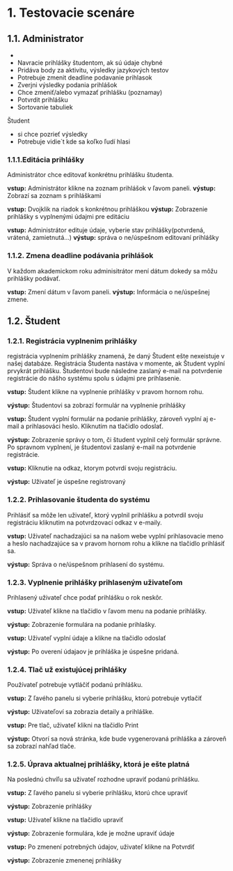 # 1. Testovacie scenáre 

## 1.1. Administrator

- 
- Navracie prihlášky študentom, ak sú údaje chybné
- Pridáva body za aktivitu, výsledky jazykových testov
- Potrebuje zmenit deadline podavanie prihlasok
- Zverjni výsledky podania prihlášok
- Chce zmeniť/alebo vymazať prihlášku (poznamay)
- Potvrdit prihlášku
- Sortovanie tabuliek

Študent
- si chce pozrieť výsledky
- Potrebuje vidie´t kde sa koľko ľudí hlasi

### 1.1.1.Editácia prihlášky

Administrátor chce editovať konkrétnu prihlášku študenta. 

**vstup:** Administrátor klikne na zoznam prihlášok v ľavom paneli.
**výstup:** Zobrazí sa zoznam s prihláškami

**vstup:** Dvojklik na riadok s konkrétnou prihláškou
**výstup:** Zobrazenie prihlášky s vyplnenými údajmi pre editáciu

**vstup:** Administrátor edituje údaje, vyberie stav prihlášky(potvrdená, vrátená, zamietnutá...)
**výstup:** správa o ne/úspešnom editovaní prihlášky

### 1.1.2. Zmena deadline podávania prihlášok

V každom akademickom roku adminisitrátor mení dátum dokedy sa môžu 
prihlášky podávať.

**vstup:** Zmení dátum v ľavom paneli.
**výstup:** Informácia o ne/úspešnej zmene.



 




## 1.2. Študent

### 1.2.1. Registrácia vyplnenim prihlášky

registrácia vyplnením prihlášky znamená, že daný Študent ešte nexeistuje
v našej databáze. Registrácia Študenta nastáva v momente, ak Študent 
vyplní prvykrát prihlášku. Študentovi bude následne zaslaný e-mail 
na potvrdenie registrácie do nášho systému spolu s údajmi pre prihlasenie.

**vstup:** Študent klikne na vyplnenie prihlášky v pravom hornom rohu.

**výstup:** Študentovi sa zobrazí formulár na vyplnenie prihlášky

**vstup:** Študent vyplní formulár na podanie prihlášky, zároveň vyplní
aj e-mail a prihlasováci heslo. Kliknutim na tlačidlo odoslať.

**výstup:** Zobrazenie správy o tom, či študent vyplnil celý formulár 
správne. Po spravnom vyplnení, je študentovi zaslaný e-mail na potvrdenie
registrácie.

**vstup:** Kliknutie na odkaz, ktorym potvrdí svoju registráciu.

**výstup:** Uživateľ je úspešne registrovaný

### 1.2.2. Prihlasovanie študenta do systému

Prihlásiť sa môže len uživateľ, ktorý vyplnil prihlášku a potvrdil 
svoju registráciu kliknutim na potvrdzovací odkaz v e-maily.

**vstup:** Uživateľ nachadzajúci sa na našom webe vyplní prihlasovacie 
meno a heslo nachadzajúce sa v pravom hornom rohu a klikne na tlačidlo
prihlásiť sa.

**výstup:** Správa o ne/úspešnom prihlasení do systému.

### 1.2.3. Vyplnenie prihlášky prihlaseným uživateľom

Prihlasený uživateľ chce podať prihlášku o rok neskôr.

**vstup:** Uživateľ klikne na tlačidlo v ľavom menu na podanie prihlášky.

**výstup:** Zobrazenie formulára na podanie prihlašky.

**vstup:** Uživateľ vyplní údaje a klikne na tlačidlo odoslať

**výstup:** Po overení údajaov je prihláška je úspešne pridaná.   

### 1.2.4. Tlač už existujúcej prihlášky

Používateľ potrebuje vytláčiť podanú prihlášku.

**vstup:** Z ľavého panelu si vyberie prihlášku, ktorú potrebuje vytlačiť

**výstup:** Uživateľoví sa zobrazia detaily a prihláške.

**vstup:** Pre tlač, uživateľ klikni na tlačidlo Print

**výstup:** Otvorí sa nová stránka, kde bude vygenerovaná prihláška a zároveň sa zobrazí nahľad tlače.

### 1.2.5. Úprava aktualnej prihlášky, ktorá je ešte platná

Na poslednú chvíľu sa uživateľ rozhodne upraviť podanú prihlášku. 

**vstup:** Z ľavého panelu si vyberie prihlášku, ktorú chce upraviť

**výstup:** Zobrazenie prihlášky

**vstup:** Uživateľ klikne na tlačidlo upraviť

**výstup:** Zobrazenie formulára, kde je možne upraviť údaje

**vstup:** Po zmenení potrebných údajov, uživateľ klikne na Potvrdiť

**výstup:** Zobrazenie zmenenej prihlášky

